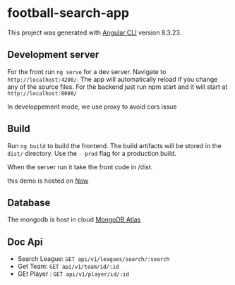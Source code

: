 # football-search-app

This project was generated with [Angular CLI](https://github.com/angular/angular-cli) version 8.3.23.

## Development server

For the front run `ng serve` for a dev server. Navigate to `http://localhost:4200/`. The app will automatically reload if you change any of the source files.
For the backend just run npm start and it will start at `http://localhost:8080/`

In developpement mode, we use proxy to avoid cors issue


## Build

Run `ng build` to build the frontend. The build artifacts will be stored in the `dist/` directory. Use the `--prod` flag for a production build.

When the server run it take the front code in /dist.

this demo is hosted on [Now](https://zeit.co/)


## Database

The mongodb is host in cloud [MongoDB Atlas](https://www.mongodb.com/cloud/atlas)



## Doc Api

* Search League: `GET api/v1/leagues/search/:search`
* Get Team: `GET api/v1/team/id/:id`
* GEt Player : `GET api/v1/player/id/:id`
